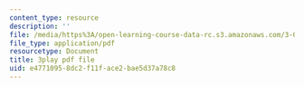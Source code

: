 ```yaml
---
content_type: resource
description: ''
file: /media/https%3A/open-learning-course-data-rc.s3.amazonaws.com/3-091sc-introduction-to-solid-state-chemistry-fall-2010/e47710958dc2f11face2bae5d37a78c8_K30HeE8fEq8.pdf
file_type: application/pdf
resourcetype: Document
title: 3play pdf file
uid: e4771095-8dc2-f11f-ace2-bae5d37a78c8
---
```

